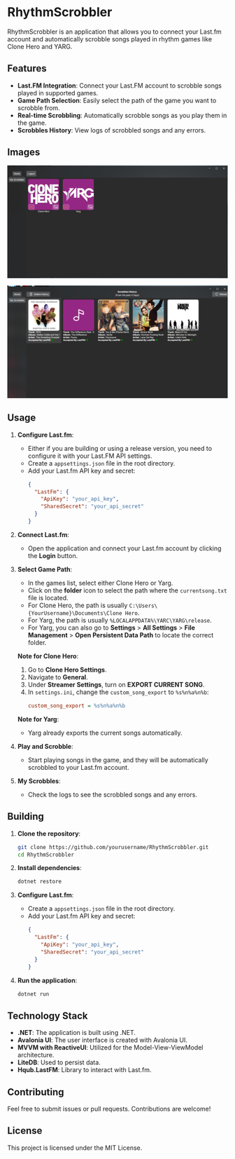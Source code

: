 # RhythmScrobbler

RhythmScrobbler is an application that allows you to connect your Last.fm account and automatically scrobble songs played in rhythm games like Clone Hero and YARG.

## Features

- **Last.FM Integration**: Connect your Last.FM account to scrobble songs played in supported games.
- **Game Path Selection**: Easily select the path of the game you want to scrobble from.
- **Real-time Scrobbling**: Automatically scrobble songs as you play them in the game.
- **Scrobbles History**: View logs of scrobbled songs and any errors.


## Images
![Home View of RhythmScrobbler](images/HomeView.png?raw=true "Home View of RhythmScrobbler")

![Scrobbles History of RhythmScrobbler](images/Scrobbles.png?raw=true "Scrobbles History of RhythmScrobbler")




## Usage

1. **Configure Last.fm**:
    - Either if you are building or using a release version, you need to configure it with your Last.FM API settings.
    - Create a `appsettings.json` file in the root directory.
    - Add your Last.fm API key and secret:
        ```json
        {
          "LastFm": {
            "ApiKey": "your_api_key",
            "SharedSecret": "your_api_secret"
          }
        }
        ```

2. **Connect Last.fm**:
    - Open the application and connect your Last.fm account by clicking the **Login** button.

3. **Select Game Path**:
    - In the games list, select either Clone Hero or Yarg.
    - Click on the **folder** icon to select the path where the `currentsong.txt` file is located.
    - For Clone Hero, the path is usually `C:\Users\{YourUsername}\Documents\Clone Hero`.
    - For Yarg, the path is usually `%LOCALAPPDATA%\YARC\YARG\release`.
    - For Yarg, you can also go to **Settings** > **All Settings** > **File Management** > **Open Persistent Data Path** to locate the correct folder.

    **Note for Clone Hero**:
    1. Go to **Clone Hero Settings**.
    2. Navigate to **General**.
    3. Under **Streamer Settings**, turn on **EXPORT CURRENT SONG**.
    4. In `settings.ini`, change the `custom_song_export` to `%s%n%a%n%b`:
        ```ini
        custom_song_export = %s%n%a%n%b
        ```

    **Note for Yarg**:
    - Yarg already exports the current songs automatically.

4. **Play and Scrobble**:
    - Start playing songs in the game, and they will be automatically scrobbled to your Last.fm account.

5. **My Scrobbles**:
    - Check the logs to see the scrobbled songs and any errors.



## Building

1. **Clone the repository**:
    ```sh
    git clone https://github.com/yourusername/RhythmScrobbler.git
    cd RhythmScrobbler
    ```

2. **Install dependencies**:
    ```sh
    dotnet restore
    ```

3. **Configure Last.fm**:
    - Create a `appsettings.json` file in the root directory.
    - Add your Last.fm API key and secret:
        ```json
        {
          "LastFm": {
            "ApiKey": "your_api_key",
            "SharedSecret": "your_api_secret"
          }
        }
        ```

4. **Run the application**:
    ```sh
    dotnet run
    ```


## Technology Stack

- **.NET**: The application is built using .NET.
- **Avalonia UI**: The user interface is created with Avalonia UI.
- **MVVM with ReactiveUI**: Utilized for the Model-View-ViewModel architecture.
- **LiteDB**: Used to persist data.
- **Hqub.LastFM**: Library to interact with Last.fm.

## Contributing

Feel free to submit issues or pull requests. Contributions are welcome!

## License

This project is licensed under the MIT License.
